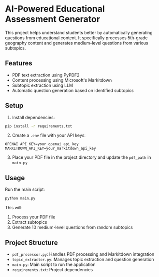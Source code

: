# AI-Powered Educational Assessment Generator

This project helps understand students better by automatically generating questions from educational content. It specifically processes 5th-grade geography content and generates medium-level questions from various subtopics.

## Features
- PDF text extraction using PyPDF2
- Content processing using Microsoft's Markitdown
- Subtopic extraction using LLM
- Automatic question generation based on identified subtopics

## Setup

1. Install dependencies:
```bash
pip install -r requirements.txt
```

2. Create a `.env` file with your API keys:
```
OPENAI_API_KEY=your_openai_api_key
MARKITDOWN_API_KEY=your_markitdown_api_key
```

3. Place your PDF file in the project directory and update the `pdf_path` in `main.py`

## Usage

Run the main script:
```bash
python main.py
```

This will:
1. Process your PDF file
2. Extract subtopics
3. Generate 10 medium-level questions from random subtopics

## Project Structure
- `pdf_processor.py`: Handles PDF processing and Markitdown integration
- `topic_extractor.py`: Manages topic extraction and question generation
- `main.py`: Main script to run the application
- `requirements.txt`: Project dependencies
